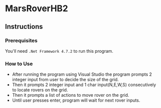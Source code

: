 # MarsRoverHB2
## Instructions
### Prerequisites

You'll need `.Net Framework 4.7.2` to run this program.

### How to Use

* After running the program using Visual Studio the program prompts 2 integer input from user to decide the size of the grid.
* Then it prompts 2 integer input and 1 char input(N,E,W,S) consecutively to locate rovers on the grid.
* Then it prompts a list of actions to move rover on the grid.
* Until user presses enter, program will wait for next rover inputs.
